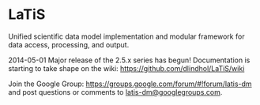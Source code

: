 LaTiS
=====

Unified scientific data model implementation and modular framework for data access, processing, and output.

2014-05-01
Major release of the 2.5.x series has begun! Documentation is starting to take shape on the wiki:
https://github.com/dlindhol/LaTiS/wiki

Join the Google Group:
https://groups.google.com/forum/#!forum/latis-dm
and post questions or comments to latis-dm@googlegroups.com.

